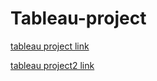 # Tableau-project
[tableau project link](https://public.tableau.com/shared/7FSX6D3N2?:display_count=n&:origin=viz_share_link)

[tableau project2 link](https://public.tableau.com/views/Assignment_17028238141600/Dashboard1?:language=en-US&:display_count=n&:origin=viz_share_link)
